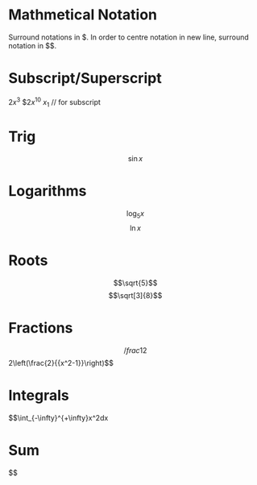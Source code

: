 
# Mathmetical Notation
Surround notations in $. 
In order to centre notation in new line, surround notation in $$.

# Subscript/Superscript

$2x^3$
$$2x^{10}$
$x_1$ // for subscript

# Trig

$$\sin x$$

# Logarithms

$$\log_5 x$$
$$\ln x$$

# Roots

$$\sqrt{5}$$
$$\sqrt[3]{8}$$

# Fractions

$$/frac{1}{2}
$$2\left(\frac{2}{{x^2-1}}\right)$$

# Integrals

$$\int_{-\infty}^{+\infty}x^2dx

# Sum

$$

